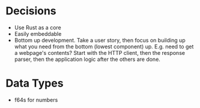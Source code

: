 # Decisions
- Use Rust as a core
- Easily embeddable
- Bottom up development. Take a user story, then focus on building up what you need from the bottom (lowest component) up. E.g. need to get a webpage's contents? Start with the HTTP client, then the response parser, then the application logic after the others are done.

# Data Types
- f64s for numbers
